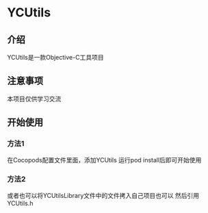 # YCUtils

## 介绍
YCUtils是一款Objective-C工具项目

## 注意事项
本项目仅供学习交流

## 开始使用
### 方法1
在Cocopods配置文件里面，添加YCUtils
运行pod install后即可开始使用
### 方法2
或者也可以将YCUtilsLibrary文件中的文件拷入自己项目也可以
然后引用YCUtils.h
